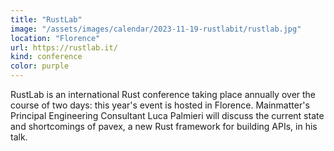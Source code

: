 ```yaml
---
title: "RustLab"
image: "/assets/images/calendar/2023-11-19-rustlabit/rustlab.jpg"
location: "Florence"
url: https://rustlab.it/
kind: conference
color: purple
---
```


RustLab is an international Rust conference taking place annually over the course of two days: this year's event is hosted in Florence. Mainmatter's Principal Engineering Consultant Luca Palmieri will discuss the current state and shortcomings of pavex, a new Rust framework for building APIs, in his talk.
